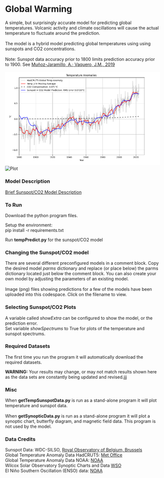 # Global Warming
A simple, but surprisingly accurate model for predicting global temperatures.  Volcanic activity and climate oscillations will cause the actual temperature to fluctuate around the prediction.
<br><br>
The model is a hybrid model predicting global temperatures using using sunspots and CO2 concentrations.  
<br>
Note: Sunspot data accuracy prior to 1800 limits prediction accuracy prior to 1900. See [Muñoz-Jaramillo, A.; Vaquero, J.M., 2019](https://arxiv.org/pdf/2203.11919)
<br>
<br>
![Plot](./images//TempPrediction.png)
![Plot](./images//with_El_Niño_Events.png)


### Model Description
[Brief Sunspot/CO2 Model Description](hybridmodel.md)

### To Run
Download the python program files.

Setup the environment:
<br>
pip install -r requirements.txt

Run __tempPredict.py__  for the sunspot/CO2 model

### Changing the Sunspot/CO2 model
There are several different preconfigured models in a comment block.  Copy the desired model *parms* dictionary and replace (or place below) the parms dictionary located just below the comment block.  You can also create your own model by adjusting the parameters of an existing model.
<br><br>
Image (png) files showing predictions for a few of the models have been uploaded into this codespace. Click on the filename to view.

### Selecting Sunspot/CO2 Plots
A variable called *showExtra* can be configured to show the model, or the prediction error.
<br>
Set variable *showSpectrums* to True for plots of the temperature and sunspot spectrums.

### Required Datasets
The first time you run the program it will automatically download the required datasets.

__WARNING:__ Your results may change, or may not match results shown here as the data sets are constantly being updated and revised.jjj

### Misc
When __getTempSunspotData.py__ is run as a stand-alone program it will plot temperature and sunspot data.
<br><br>
When __getSynopticData.py__ is run as a stand-alone program it will plot a synoptic chart, butterfly diagram, and magnetic field data.  This program is not used by the model.

### Data Credits
Sunspot Data: WDC-SILSO, [Royal Observatory of Belgium, Brussels](https://www.sidc.be/silso/datafiles)
<br> 
Global Temperature Anomaly Data HadCRUT5: [Met Office](https://www.metoffice.gov.uk/hadobs/hadcrut5)<br>
Global Temperature Anomaly Data NOAA: [NOAA]( https://www.ncei.noaa.gov/access/monitoring/global-temperature-anomalies/anomalies)
<br>
Wilcox Solar Observatory Synoptic Charts and Data [WSO](http://wso.stanford.edu/synopticl.html)
<br>
El Niño Southern Oscillation (ENSO) data: [NOAA](https://psl.noaa.gov/enso/)
